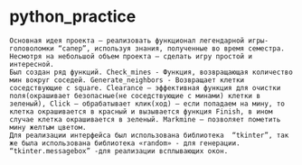 # python_practice
	Основная идея проекта – реализовать функционал легендарной игры-головоломки “сапер”, используя знания, полученные во время семестра. Несмотря на небольшой объем проекта – сделать игру простой и интересной. 
	Был создан ряд функций. Check_mines - Функция, возвращающая количество мин вокруг соседей. Generate_neighbors - Возвращает клетки соседствующие с square. Clearance – эффективная функция для очистки поля(окрашивает безопасные(не соседствующие с минами) клетки в зеленый), Click – обрабатывает клик(ход) – если попадаем на мину, то клетка окрашивается в красный и вызывается функция Finish, в ином случае клетка окрашивается в зеленый. Markmine – позволяет пометить мину желтым цветом. 
	Для реализации интерфейса был использована библиотека  “tkinter”, так же была использована библиотека «random» - для генерации. “tkinter.messagebox” -для реализации всплывающих окон.
